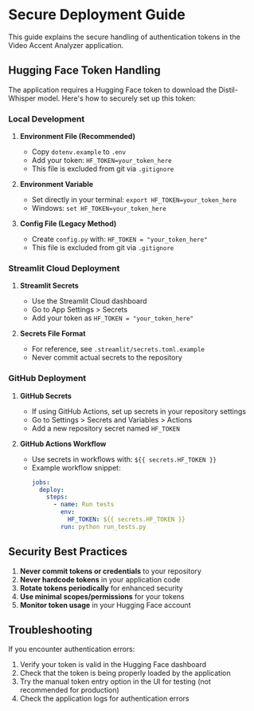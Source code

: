 # Secure Deployment Guide

This guide explains the secure handling of authentication tokens in the Video Accent Analyzer application.

## Hugging Face Token Handling

The application requires a Hugging Face token to download the Distil-Whisper model. Here's how to securely set up this token:

### Local Development

1. **Environment File (Recommended)**
   - Copy `dotenv.example` to `.env`
   - Add your token: `HF_TOKEN=your_token_here`
   - This file is excluded from git via `.gitignore`

2. **Environment Variable**
   - Set directly in your terminal: `export HF_TOKEN=your_token_here`
   - Windows: `set HF_TOKEN=your_token_here`

3. **Config File (Legacy Method)**
   - Create `config.py` with: `HF_TOKEN = "your_token_here"`
   - This file is excluded from git via `.gitignore`

### Streamlit Cloud Deployment

1. **Streamlit Secrets**
   - Use the Streamlit Cloud dashboard
   - Go to App Settings > Secrets
   - Add your token as `HF_TOKEN = "your_token_here"`

2. **Secrets File Format**
   - For reference, see `.streamlit/secrets.toml.example`
   - Never commit actual secrets to the repository

### GitHub Deployment

1. **GitHub Secrets**
   - If using GitHub Actions, set up secrets in your repository settings
   - Go to Settings > Secrets and Variables > Actions
   - Add a new repository secret named `HF_TOKEN`

2. **GitHub Actions Workflow**
   - Use secrets in workflows with: `${{ secrets.HF_TOKEN }}`
   - Example workflow snippet:
     ```yaml
     jobs:
       deploy:
         steps:
           - name: Run tests
             env:
               HF_TOKEN: ${{ secrets.HF_TOKEN }}
             run: python run_tests.py
     ```

## Security Best Practices

1. **Never commit tokens or credentials** to your repository
2. **Never hardcode tokens** in your application code
3. **Rotate tokens periodically** for enhanced security
4. **Use minimal scopes/permissions** for your tokens
5. **Monitor token usage** in your Hugging Face account

## Troubleshooting

If you encounter authentication errors:

1. Verify your token is valid in the Hugging Face dashboard
2. Check that the token is being properly loaded by the application
3. Try the manual token entry option in the UI for testing (not recommended for production)
4. Check the application logs for authentication errors 